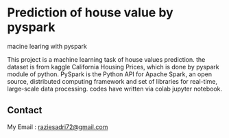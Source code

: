 # Prediction of house value by pyspark
macine learing with pyspark

This project is a machine learning task of house values prediction. the dataset is from kaggle California Housing Prices, which is done by pyspark module of python. 
PySpark is the Python API for Apache Spark, an open source, distributed computing framework and set of libraries for real-time, large-scale data processing.
codes have written via colab jupyter notebook.

## Contact
My Email : raziesadri72@gmail.com
